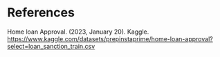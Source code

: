 # References

Home loan Approval. (2023, January 20). Kaggle. https://www.kaggle.com/datasets/prepinstaprime/home-loan-approval?select=loan_sanction_train.csv
